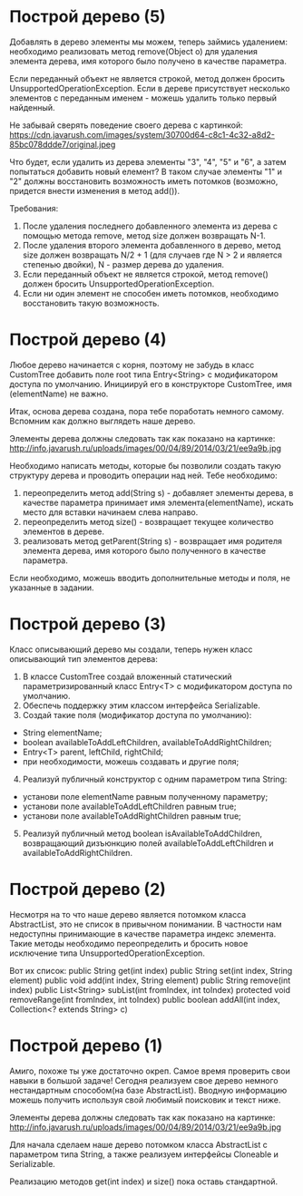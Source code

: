 # Построй дерево (5)

Добавлять в дерево элементы мы можем, теперь займись удалением:
необходимо реализовать метод remove(Object o) для удаления элемента дерева, имя которого было получено в качестве параметра.

Если переданный объект не является строкой, метод должен бросить UnsupportedOperationException.
Если в дереве присутствует несколько элементов с переданным именем - можешь удалить только первый найденный.

Не забывай сверять поведение своего дерева с картинкой:
https://cdn.javarush.com/images/system/30700d64-c8c1-4c32-a8d2-85bc078ddde7/original.jpeg

Что будет, если удалить из дерева элементы &quot;3&quot;, &quot;4&quot;, &quot;5&quot; и &quot;6&quot;, а затем попытаться добавить новый елемент?
В таком случае элементы &quot;1&quot; и &quot;2&quot; должны восстановить возможность иметь потомков (возможно, придется внести изменения в метод add()).


Требования:
1.	После удаления последнего добавленного элемента из дерева с помощью метода remove, метод size должен возвращать N-1.
2.	После удаления второго элемента добавленного в дерево, метод size должен возвращать N/2 + 1 (для случаев где N &gt; 2 и является степенью двойки), N - размер дерева до удаления.
3.	Если переданный объект не является строкой, метод remove() должен бросить UnsupportedOperationException.
4.	Если ни один элемент не способен иметь потомков, необходимо восстановить такую возможность.


# Построй дерево (4)

Любое дерево начинается с корня, поэтому не забудь в класс CustomTree добавить поле root типа Entry&lt;String&gt; c модификатором доступа по умолчанию.
Инициируй его в конструкторе CustomTree, имя (elementName) не важно.

Итак, основа дерева создана, пора тебе поработать немного самому.
Вспомним как должно выглядеть наше дерево.

Элементы дерева должны следовать так как показано на картинке:
http://info.javarush.ru/uploads/images/00/04/89/2014/03/21/ee9a9b.jpg

Необходимо написать методы, которые бы позволили создать такую структуру дерева и проводить операции над ней.
Тебе необходимо:
1) переопределить метод add(String s) - добавляет элементы дерева, в качестве параметра принимает имя элемента(elementName), искать место для вставки начинаем слева направо.
2) переопределить метод size() - возвращает текущее количество элементов в дереве.
3) реализовать метод getParent(String s) - возвращает имя родителя элемента дерева, имя которого было полученного в качестве параметра.

Если необходимо, можешь вводить дополнительные методы и поля, не указанные в задании.



# Построй дерево (3)

Класс описывающий дерево мы создали, теперь нужен класс описывающий тип элементов дерева:
1) В классе CustomTree создай вложенный статический параметризированный класс Entry&lt;T&gt; с модификатором доступа по умолчанию.
2) Обеспечь поддержку этим классом интерфейса Serializable.
3) Создай такие поля (модификатор доступа по умолчанию):
- String elementName;
- boolean availableToAddLeftChildren, availableToAddRightChildren;
- Entry&lt;T&gt; parent, leftChild, rightChild;
- при необходимости, можешь создавать и другие поля;
4) Реализуй публичный конструктор с одним параметром типа String:
- установи поле elementName равным полученному параметру;
- установи поле availableToAddLeftChildren равным true;
- установи поле availableToAddRightChildren равным true;
5) Реализуй публичный метод boolean isAvailableToAddChildren, возвращающий дизъюнкцию полей availableToAddLeftChildren и availableToAddRightChildren.



# Построй дерево (2)

Несмотря на то что наше дерево является потомком класса AbstractList, это не список в привычном понимании.
В частности нам недоступны принимающие в качестве параметра индекс элемента.
Такие методы необходимо переопределить и бросить новое исключение типа UnsupportedOperationException.

Вот их список:
public String get(int index)
public String set(int index, String element)
public void add(int index, String element)
public String remove(int index)
public List&lt;String&gt; subList(int fromIndex, int toIndex)
protected void removeRange(int fromIndex, int toIndex)
public boolean addAll(int index, Collection&lt;? extends String&gt; c)



# Построй дерево (1)

Амиго, похоже ты уже достаточно окреп. Самое время проверить свои навыки в большой задаче!
Сегодня реализуем свое дерево немного нестандартным способом(на базе AbstractList).
Вводную информацию можешь получить используя свой любимый поисковик и текст ниже.

Элементы дерева должны следовать так как показано на картинке:
http://info.javarush.ru/uploads/images/00/04/89/2014/03/21/ee9a9b.jpg

Для начала сделаем наше дерево потомком класса AbstractList с параметром типа String, а также
реализуем интерфейсы Cloneable и Serializable.

Реализацию методов get(int index) и size() пока оставь стандартной.
